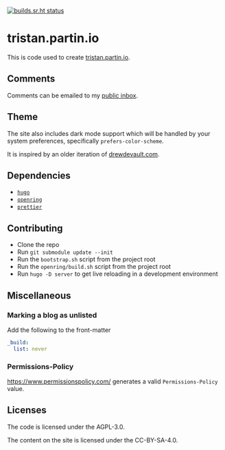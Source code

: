 <!--
SPDX-License-Identifier: CC0-1.0
SPDX-FileCopyrightText: Tristan Partin <tristan@partin.io>
-->

[![builds.sr.ht status](https://builds.sr.ht/~tristan957/tristan.partin.io.svg)](https://builds.sr.ht/~tristan957/tristan.partin.io?)

# tristan.partin.io

This is code used to create [tristan.partin.io](https://tristan.partin.io).

## Comments

Comments can be emailed to my
[public inbox](mailto:tristan957/public-inbox@lists.sr.ht).

## Theme

The site also includes dark mode support which will be handled by your system
preferences, specifically `prefers-color-scheme`.

It is inspired by an older iteration of
[drewdevault.com](https://drewdevault.com).

## Dependencies

- [`hugo`](https://gohugo.io)
- [`openring`](https://git.sr.ht/~sircmpwn/openring)
- [`prettier`](https://prettier.io/)

## Contributing

- Clone the repo
- Run `git submodule update --init`
- Run the `bootstrap.sh` script from the project root
- Run the `openring/build.sh` script from the project root
- Run `hugo -D server` to get live reloading in a development environment

## Miscellaneous

### Marking a blog as unlisted

Add the following to the front-matter

```yaml
_build:
  list: never
```

### Permissions-Policy

https://www.permissionspolicy.com/ generates a valid `Permissions-Policy` value.

## Licenses

The code is licensed under the AGPL-3.0.

The content on the site is licensed under the CC-BY-SA-4.0.
